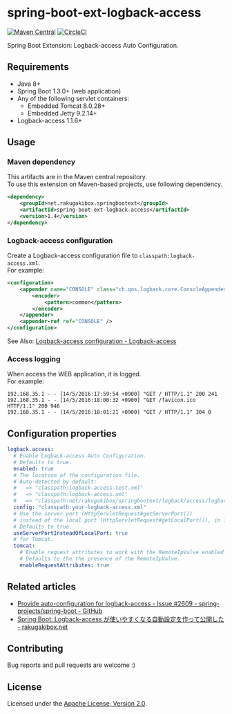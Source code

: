 spring-boot-ext-logback-access
==============================

[![Maven Central][Maven Central Badge]][Maven Central]
[![CircleCI][CircleCI Badge]][CircleCI]

[Maven Central Badge]: https://maven-badges.herokuapp.com/maven-central/net.rakugakibox.springbootext/spring-boot-ext-logback-access/badge.svg
[Maven Central]: https://maven-badges.herokuapp.com/maven-central/net.rakugakibox.springbootext/spring-boot-ext-logback-access
[CircleCI Badge]: https://circleci.com/gh/akihyro/spring-boot-ext-logback-access.svg?style=shield
[CircleCI]: https://circleci.com/gh/akihyro/spring-boot-ext-logback-access

Spring Boot Extension: Logback-access Auto Configuration.  

Requirements
------------

* Java 8+
* Spring Boot 1.3.0+ (web application)
* Any of the following servlet containers:
    * Embedded Tomcat 8.0.28+
    * Embedded Jetty 9.2.14+
* Logback-access 1.1.6+

Usage
-----

### Maven dependency

This artifacts are in the Maven central repository.  
To use this extension on Maven-based projects, use following dependency.  

```xml
<dependency>
    <groupId>net.rakugakibox.springbootext</groupId>
    <artifactId>spring-boot-ext-logback-access</artifactId>
    <version>1.4</version>
</dependency>
```

### Logback-access configuration

Create a Logback-access configuration file to `classpath:logback-access.xml`.  
For example:  

```xml
<configuration>
    <appender name="CONSOLE" class="ch.qos.logback.core.ConsoleAppender">
        <encoder>
            <pattern>common</pattern>
        </encoder>
    </appender>
    <appender-ref ref="CONSOLE" />
</configuration>
```

See Also: [Logback-access configuration - Logback-access]  

[Logback-access configuration - Logback-access]: http://logback.qos.ch/access.html#configuration

### Access logging

When access the WEB application, it is logged.  
For example:  

```
192.168.35.1 - - [14/5/2016:17:59:54 +0900] "GET / HTTP/1.1" 200 241
192.168.35.1 - - [14/5/2016:18:00:32 +0900] "GET /favicon.ico HTTP/1.1" 200 946
192.168.35.1 - - [14/5/2016:18:01:21 +0900] "GET / HTTP/1.1" 304 0
```

Configuration properties
------------------------

```yml
logback.access:
  # Enable Logback-access Auto Configuration.
  # Defaults to true.
  enabled: true
  # The location of the configuration file.
  # Auto-detected by default:
  #   => "classpath:logback-access-test.xml"
  #   => "classpath:logback-access.xml"
  #   => "classpath:net/rakugakibox/springbootext/logback/access/logback-access.xml"
  config: "classpath:your-logback-access.xml"
  # Use the server port (HttpServletRequest#getServerPort())
  # instead of the local port (HttpServletRequest#getLocalPort()), in IAccessEvent#getLocalPort().
  # Defaults to true.
  useServerPortInsteadOfLocalPort: true
  # for Tomcat.
  tomcat:
    # Enable request attributes to work with the RemoteIpValve enabled with server.useForwardHeaders.
    # Defaults to the the presence of the RemoteIpValve.
    enableRequestAttributes: true
```

Related articles
----------------

* [Provide auto-configuration for logback-access - Issue #2609 - spring-projects/spring-boot - GitHub](https://github.com/spring-projects/spring-boot/issues/2609)
* [Spring Boot: Logback-access が使いやすくなる自動設定を作って公開した - rakugakibox.net](http://blog.rakugakibox.net/entry/2015/12/25/spring-boot-ext-logback-access)

Contributing
------------

Bug reports and pull requests are welcome :)  

License
-------

Licensed under the [Apache License, Version 2.0].  

[Apache License, Version 2.0]: http://www.apache.org/licenses/LICENSE-2.0
